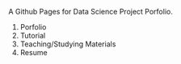 A Github Pages for Data Science Project Porfolio. 

1. Porfolio
2. Tutorial
3. Teaching/Studying Materials
4. Resume

